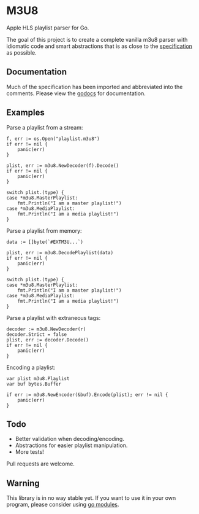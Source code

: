 # M3U8

Apple HLS playlist parser for Go.

The goal of this project is to create a complete vanilla m3u8 parser with idiomatic code and smart abstractions that is as close to the [specification](https://tools.ietf.org/html/rfc8216#section-4.3.2.4) as possible.

## Documentation

Much of the specification has been imported and abbreviated into the comments. Please view the [godocs](http://godoc.org/github.com/ssttevee/m3u8) for documentation.

## Examples

Parse a playlist from a stream:

```
f, err := os.Open("playlist.m3u8")
if err != nil {
	panic(err)
}

plist, err := m3u8.NewDecoder(f).Decode()
if err != nil {
	panic(err)
}

switch plist.(type) {
case *m3u8.MasterPlaylist:
	fmt.Println("I am a master playlist!")
case *m3u8.MediaPlaylist:
	fmt.Println("I am a media playlist!")
}
```

Parse a playlist from memory:

```
data := []byte(`#EXTM3U...`)

plist, err := m3u8.DecodePlaylist(data)
if err != nil {
	panic(err)
}

switch plist.(type) {
case *m3u8.MasterPlaylist:
	fmt.Println("I am a master playlist!")
case *m3u8.MediaPlaylist:
	fmt.Println("I am a media playlist!")
}
```

Parse a playlist with extraneous tags:

```
decoder := m3u8.NewDecoder(r)
decoder.Strict = false
plist, err := decoder.Decode()
if err != nil {
	panic(err)
}
```

Encoding a playlist:

```
var plist m3u8.Playlist
var buf bytes.Buffer

if err := m3u8.NewEncoder(&buf).Encode(plist); err != nil {
	panic(err)
}
```

## Todo

* Better validation when decoding/encoding.
* Abstractions for easier playlist manipulation.
* More tests!

Pull requests are welcome.

## Warning

This library is in no way stable yet. If you want to use it in your own program, please consider using [go modules](https://github.com/golang/go/wiki/Modules).

